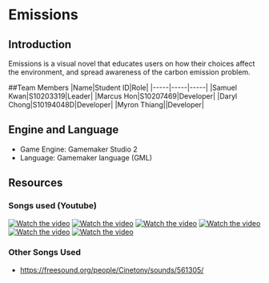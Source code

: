 # Emissions

## Introduction
Emissions is a visual novel that educates users on how their choices affect the environment, and spread awareness of the carbon emission problem.

##Team Members
|Name|Student ID|Role|
|-----|-----|-----|
|Samuel Kwan|S10203319|Leader|
|Marcus Hon|S10207469|Developer|
|Daryl Chong|S10194048D|Developer|
|Myron Thiang||Developer|

## Engine and Language
* Game Engine: Gamemaker Studio 2
* Language: Gamemaker language (GML)

## Resources
### Songs used (Youtube)
[![Watch the video](https://img.youtube.com/vi/WVdeGxiAgXA/maxresdefault.jpg)](https://youtu.be/WVdeGxiAgXA)
[![Watch the video](https://img.youtube.com/vi/KpcfeMQNXw8/maxresdefault.jpg)](https://youtu.be/KpcfeMQNXw8)
[![Watch the video](https://img.youtube.com/vi/p1O7tSN5_Co/maxresdefault.jpg)](https://youtu.be/p1O7tSN5_Co)
[![Watch the video](https://img.youtube.com/vi/f1XzggOFScw/maxresdefault.jpg)](https://youtu.be/f1XzggOFScw)
[![Watch the video](https://img.youtube.com/vi/eLz-GGAyVEQ/maxresdefault.jpg)](https://youtu.be/eLz-GGAyVEQ)
[![Watch the video](https://img.youtube.com/vi/AYPN3TaSYzs/maxresdefault.jpg)](https://youtu.be/AYPN3TaSYzs)
### Other Songs Used
* https://freesound.org/people/Cinetony/sounds/561305/
